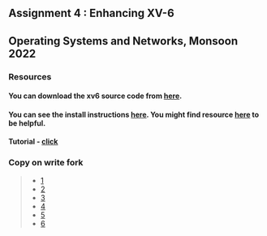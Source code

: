 ## Assignment 4 : Enhancing XV-6
## Operating Systems and Networks, Monsoon 2022
### Resources
#### You can download the xv6 source code from [here](https://github.com/mit-pdos/xv6-riscv).
#### You can see the install instructions [here](https://pdos.csail.mit.edu/6.S081/2020/tools.html). You might find resource [here](chrome-extension://efaidnbmnnnibpcajpcglclefindmkaj/https://pdos.csail.mit.edu/6.S081/2020/xv6/book-riscv-rev1.pdf) to be helpful.
#### Tutorial - [click](https://github.com/AbhijnanVegi/xv6-enhanced/blob/main/kernel/proc.c)
### Copy on write fork
> * [1](https://www.mo4tech.com/xv6-learning-9-lab-cow-copy-on-write-fork.html)
> * [2](https://walkerzf.github.io/2020/11/16/CowLab/index.html)
> * [3](https://github.com/dchandak99/copy-on-write)
> * [4](https://www.yichuny.page/posts/6s081lab-copy-write-fork-xv6/)
> * [5](https://github.com/liusy58/xv6/blob/main/README.md)
> * [6](chrome-extension://efaidnbmnnnibpcajpcglclefindmkaj/https://www.cse.iitb.ac.in/~mythili/os/anno_slides/lecture26.pdf)
